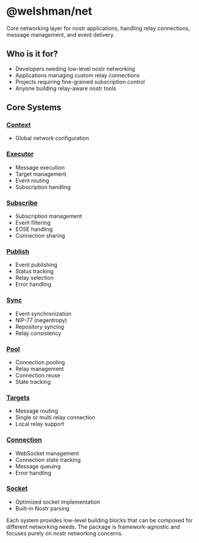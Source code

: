 # @welshman/net

Core networking layer for nostr applications, handling relay connections, message management, and event delivery.

## Who is it for?

- Developers needing low-level nostr networking
- Applications managing custom relay connections
- Projects requiring fine-grained subscription control
- Anyone building relay-aware nostr tools

## Core Systems

### [Context](./context.md)
- Global network configuration

### [Executor](./executor.md)
- Message execution
- Target management
- Event routing
- Subscription handling

### [Subscribe](./subscribe.md)
- Subscription management
- Event filtering
- EOSE handling
- Connection sharing

### [Publish](./publish.md)
- Event publishing
- Status tracking
- Relay selection
- Error handling

### [Sync](./sync.md)
- Event synchronization
- NIP-77 (negentropy)
- Repository syncing
- Relay consistency

### [Pool](./pool.md)
- Connection pooling
- Relay management
- Connection reuse
- State tracking

### [Targets](./targets.md)
- Message routing
- Single or multi relay connection
- Local relay support

### [Connection](./connection.md)
- WebSocket management
- Connection state tracking
- Message queuing
- Error handling

### [Socket](./socket.md)
- Optimized socket implementation
- Built-in Nostr parsing

Each system provides low-level building blocks that can be composed for different networking needs.
The package is framework-agnostic and focuses purely on nostr networking concerns.
